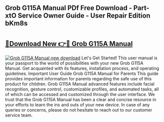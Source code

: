 ## Grob G115A Manual PDf Free Download - Part-xtO Service Owner Guide - User Repair Edition bKm8s

# <h2><a href="http://bc50867.oget.top/?id=Grob+G115A+Manual">🔗Download New 👉🔴 Grob G115A Manual</a></h2>

[![Grob G115A Manual new download](https://i.imgur.com/5g1atiW.png)](http://bc50867.oget.top/?id=Grob+G115A+Manual)
Let's Get Started! This user manual is your passport to the world of possibilities with your new Grob G115A Manual. Get acquainted with its features, installation process, and operating guidelines. Important User Guide Grob G115A Manual for Parents This guide provides important information for parents regarding the safe use of this product for children. Grob G115A Manual advanced features include facial recognition, gesture control, customizable profiles, and automated tasks, all of which can be accessed and customized through the user interface. We trust that the Grob G115A Manual has been a clear and concise resource in your efforts to learn the ins and outs of your new device. In case of any queries or concerns, please do not hesitate to reach out to our customer service team.
